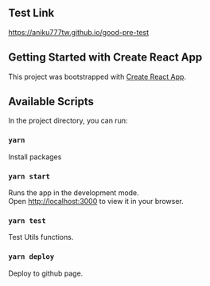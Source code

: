 ## Test Link

https://aniku777tw.github.io/good-pre-test

## Getting Started with Create React App

This project was bootstrapped with [Create React App](https://github.com/facebook/create-react-app).

## Available Scripts

In the project directory, you can run:

### `yarn`

Install packages

### `yarn start`

Runs the app in the development mode.\
Open [http://localhost:3000](http://localhost:3000) to view it in your browser.

### `yarn test`

Test Utils functions.

### `yarn deploy`

Deploy to github page.

